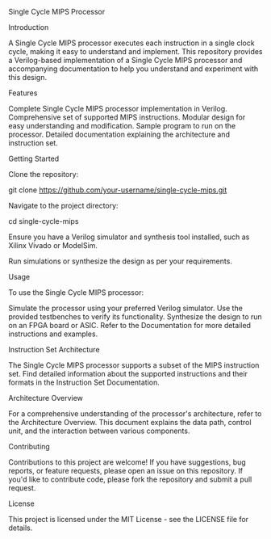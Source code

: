 Single Cycle MIPS Processor

Introduction

A Single Cycle MIPS processor executes each instruction in a single clock cycle, making it easy to understand and implement. This repository provides a Verilog-based implementation of a Single Cycle MIPS processor and accompanying documentation to help you understand and experiment with this design.

Features

Complete Single Cycle MIPS processor implementation in Verilog.
Comprehensive set of supported MIPS instructions.
Modular design for easy understanding and modification.
Sample program to run on the processor.
Detailed documentation explaining the architecture and instruction set.

Getting Started

Clone the repository:

git clone https://github.com/your-username/single-cycle-mips.git

Navigate to the project directory:

cd single-cycle-mips

Ensure you have a Verilog simulator and synthesis tool installed, such as Xilinx Vivado or ModelSim.

Run simulations or synthesize the design as per your requirements.

Usage

To use the Single Cycle MIPS processor:

Simulate the processor using your preferred Verilog simulator. Use the provided testbenches to verify its functionality.
Synthesize the design to run on an FPGA board or ASIC.
Refer to the Documentation for more detailed instructions and examples.

Instruction Set Architecture

The Single Cycle MIPS processor supports a subset of the MIPS instruction set. Find detailed information about the supported instructions and their formats in the Instruction Set Documentation.

Architecture Overview

For a comprehensive understanding of the processor's architecture, refer to the Architecture Overview. This document explains the data path, control unit, and the interaction between various components.

Contributing

Contributions to this project are welcome! If you have suggestions, bug reports, or feature requests, please open an issue on this repository. If you'd like to contribute code, please fork the repository and submit a pull request.

License

This project is licensed under the MIT License - see the LICENSE file for details.

